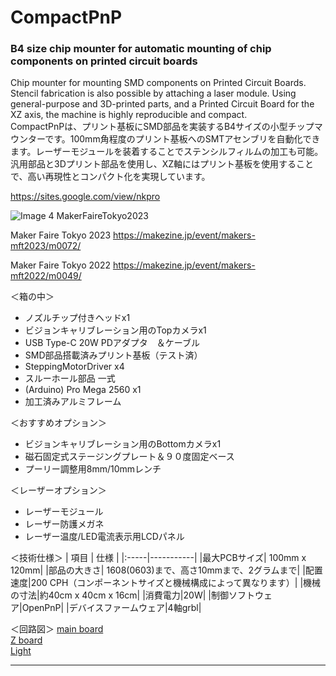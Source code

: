 # CompactPnP
### B4 size chip mounter for automatic mounting of chip components on printed circuit boards

Chip mounter for mounting SMD components on Printed Circuit Boards. Stencil fabrication is also possible by attaching a laser module. Using general-purpose and 3D-printed parts, and a Printed Circuit Board for the XZ axis, the machine is highly reproducible and compact.  
CompactPnPは、プリント基板にSMD部品を実装するB4サイズの小型チップマウンターです。100mm角程度のプリント基板へのSMTアセンブリを自動化できます。レーザーモジュールを装着することでステンシルフィルムの加工も可能。汎用部品と3Dプリント部品を使用し、XZ軸にはプリント基板を使用することで、高い再現性とコンパクト化を実現しています。

https://sites.google.com/view/nkpro

![Image 4 MakerFaireTokyo2023](https://makezine.jp/event/wp-content/uploads/sites/2/2023/08/CSO2OHAg.jpg)

Maker Faire Tokyo 2023
 https://makezine.jp/event/makers-mft2023/m0072/

Maker Faire Tokyo 2022
 https://makezine.jp/event/makers-mft2022/m0049/

＜箱の中＞
* ノズルチップ付きヘッドx1
* ビジョンキャリブレーション用のTopカメラx1
* USB Type-C 20W PDアダプタ　＆ケーブル
* SMD部品搭載済みプリント基板（テスト済）
* SteppingMotorDriver x4
* スルーホール部品 一式
* (Arduino) Pro Mega 2560 x1
* 加工済みアルミフレーム

＜おすすめオプション＞
* ビジョンキャリブレーション用のBottomカメラx1
* 磁石固定式ステージングプレート＆９０度固定ベース
* プーリー調整用8mm/10mmレンチ

＜レーザーオプション＞
* レーザーモジュール
* レーザー防護メガネ
* レーザー温度/LED電流表示用LCDパネル

＜技術仕様＞
| 項目 | 仕様 |
|:-----|-----------|
|最大PCBサイズ| 100mm x 120mm|
|部品の大きさ| 1608(0603)まで、高さ10mmまで、2グラムまで|
|配置速度|200 CPH（コンポーネントサイズと機械構成によって異なります）|
|機械の寸法|約40cm x 40cm x 16cm|
|消費電力|20W|
|制御ソフトウェア|OpenPnP|
|デバイスファームウェア|4軸grbl|

＜回路図＞
[main board](schematics/ArduinoMegaCNC.pdf)  
[Z board](schematics/zaxis_rev05.pdf)  
[Light](schematics/CamLight.pdf)  

---
